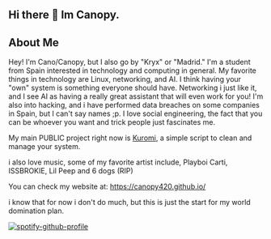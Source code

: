 ## Hi there 👋 Im Canopy.

## About Me
Hey! I'm Cano/Canopy, but I also go by "Kryx" or "Madrid." I'm a student from Spain interested in technology and computing in general. My favorite things in technology are Linux, networking, and AI. I think having your "own" system is something everyone should have. Networking i just like it, and I see AI as having a really great assistant that will even work for you! I'm also into hacking, and i have performed data breaches on some companies in Spain, but I can't say names ;p. I love social engineering, the fact that you can be whoever you want and trick people just fascinates me.

My main PUBLIC project right now is [Kuromi](https://github.com/canopy420/Kuromi-Multitool), a simple script to clean and manage your system.

i also love music, some of my favorite artist include, Playboi Carti, ISSBROKIE, Lil Peep and 6 dogs (RIP)

You can check my website at: https://canopy420.github.io/

i know that for now i don't do much, but this is just the start for my world domination plan.

[![spotify-github-profile](https://spotify-github-profile.kittinanx.com/api/view?uid=3136bzz5psou4wdafqilueimadnu&cover_image=true&theme=default&show_offline=true&background_color=121212&interchange=true&bar_color_cover=true)](https://spotify-github-profile.kittinanx.com/api/view?uid=3136bzz5psou4wdafqilueimadnu&redirect=true)
